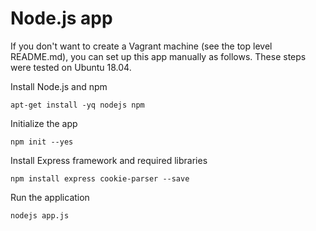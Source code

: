 # Node.js app

If you don't want to create a Vagrant machine (see the top level README.md), you can set up this app manually as follows. These steps were tested on Ubuntu 18.04.

Install Node.js and npm
```
apt-get install -yq nodejs npm
```

Initialize the app
```
npm init --yes
```

Install Express framework and required libraries
```
npm install express cookie-parser --save
```

Run the application
```
nodejs app.js
```
